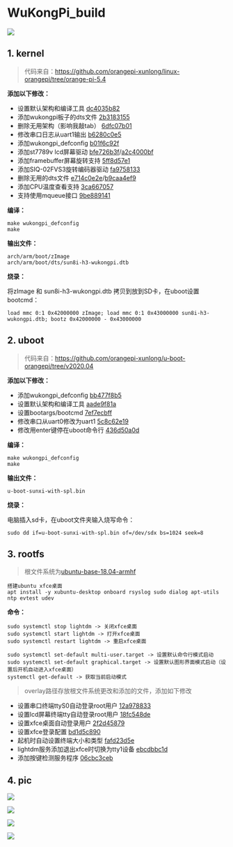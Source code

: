 # WuKongPi_build
![](./other/pic/board.png)
## 1. kernel
> 代码来自：https://github.com/orangepi-xunlong/linux-orangepi/tree/orange-pi-5.4

**添加以下修改：**
- 设置默认架构和编译工具  [dc4035b82](https://github.com/LaoCaiLe/WuKongPi_build/commit/dc4035b82)
- 添加wukongpi板子的dts文件  [2b3183155](https://github.com/LaoCaiLe/WuKongPi_build/commit/2b3183155)
- 删除无用架构（影响我敲tab）  [6dfc07b01](https://github.com/LaoCaiLe/WuKongPi_build/commit/6dfc07b01)
- 修改串口日志从uart1输出  [b6280c0e5](https://github.com/LaoCaiLe/WuKongPi_build/commit/b6280c0e5)
- 添加wukongpi_defconfig  [b01f6c92f](https://github.com/LaoCaiLe/WuKongPi_build/commit/b01f6c92f)
- 添加st7789v lcd屏幕驱动  [bfe726b3f](https://github.com/LaoCaiLe/WuKongPi_build/commit/bfe726b3f)/[a2c4000bf](https://github.com/LaoCaiLe/WuKongPi_build/commit/a2c4000bf)
- 添加framebuffer屏幕旋转支持  [5ff8d57e1](https://github.com/LaoCaiLe/WuKongPi_build/commit/5ff8d57e1)
- 添加SIQ-02FVS3旋转编码器驱动  [fa9758133](https://github.com/LaoCaiLe/WuKongPi_build/commit/fa9758133)
- 删除无用的dts文件  [e714c0e2e](https://github.com/LaoCaiLe/WuKongPi_build/commit/e714c0e2e)/[b9caa4ef9](https://github.com/LaoCaiLe/WuKongPi_build/commit/b9caa4ef9)
- 添加CPU温度查看支持  [3ca667057](https://github.com/LaoCaiLe/WuKongPi_build/commit/3ca667057)
- 支持使用mqueue接口  [9be889141](https://github.com/LaoCaiLe/WuKongPi_build/commit/9be889141)

**编译：**
```
make wukongpi_defconfig
make
```

**输出文件：**
```
arch/arm/boot/zImage
arch/arm/boot/dts/sun8i-h3-wukongpi.dtb
```

**烧录：**

将zImage 和 sun8i-h3-wukongpi.dtb 拷贝到放到SD卡，在uboot设置bootcmd：
```
load mmc 0:1 0x42000000 zImage; load mmc 0:1 0x43000000 sun8i-h3-wukongpi.dtb; bootz 0x42000000 - 0x43000000

```

## 2. uboot
> 代码来自：https://github.com/orangepi-xunlong/u-boot-orangepi/tree/v2020.04

**添加以下修改：**
- 添加wukongpi_defconfig  [bb477f8b5](https://github.com/LaoCaiLe/WuKongPi_build/commit/bb477f8b5)
- 设置默认架构和编译工具  [aade9f81a](https://github.com/LaoCaiLe/WuKongPi_build/commit/aade9f81a)
- 设置bootargs/bootcmd  [7ef7ecbff](https://github.com/LaoCaiLe/WuKongPi_build/commit/7ef7ecbff)
- 修改串口从uart0修改为uart1  [5c8c62e19](https://github.com/LaoCaiLe/WuKongPi_build/commit/5c8c62e19)
- 修改用enter键停在uboot命令行  [436d50a0d](https://github.com/LaoCaiLe/WuKongPi_build/commit/436d50a0d)

**编译：**
```
make wukongpi_defconfig
make
```

**输出文件：**
```
u-boot-sunxi-with-spl.bin
```

**烧录：**

电脑插入sd卡，在uboot文件夹输入烧写命令：
```
sudo dd if=u-boot-sunxi-with-spl.bin of=/dev/sdx bs=1024 seek=8

```

## 3. rootfs
> 根文件系统为[ubuntu-base-18.04-armhf](https://cdimage.ubuntu.com/ubuntu-base/releases/18.04.4/release)

```
搭建ubuntu xfce桌面
apt install -y xubuntu-desktop onboard rsyslog sudo dialog apt-utils ntp evtest udev
```

**命令：**
```
sudo systemctl stop lightdm -> 关闭xfce桌面
sudo systemctl start lightdm -> 打开xfce桌面
sudo systemctl restart lightdm -> 重启xfce桌面

sudo systemctl set-default multi-user.target -> 设置默认命令行模式启动
sudo systemctl set-default graphical.target -> 设置默认图形界面模式启动（设置后开机自动进入xfce桌面）
systemctl get-default -> 获取当前启动模式

```

> overlay路径存放根文件系统更改和添加的文件，添加如下修改
- 设置串口终端ttyS0自动登录root用户  [12a978833](https://github.com/LaoCaiLe/WuKongPi_build/commit/12a978833)
- 设置lcd屏幕终端tty自动登录root用户  [18fc548de](https://github.com/LaoCaiLe/WuKongPi_build/commit/18fc548de)
- 设置xfce桌面自动登录用户  [2f2d45879](https://github.com/LaoCaiLe/WuKongPi_build/commit/2f2d45879)
- 设置xfce登录配置  [bd1d5c890](https://github.com/LaoCaiLe/WuKongPi_build/commit/bd1d5c890)
- 起机时自动设置终端大小和类型  [fafd23d5e](https://github.com/LaoCaiLe/WuKongPi_build/commit/fafd23d5e)
- lightdm服务添加退出xfce时切换为tty1设备  [ebcdbbc1d](https://github.com/LaoCaiLe/WuKongPi_build/commit/ebcdbbc1d)
- 添加按键检测服务程序  [06cbc3ceb](https://github.com/LaoCaiLe/WuKongPi_build/commit/06cbc3ceb)

## 4. pic
![](./other/pic/xfce_desktop1.jpg)

![](./other/pic/xfce_desktop2.jpg)

![](./other/pic/xfce_desktop3.jpg)

![](./other/pic/performance-monitor.jpg)
